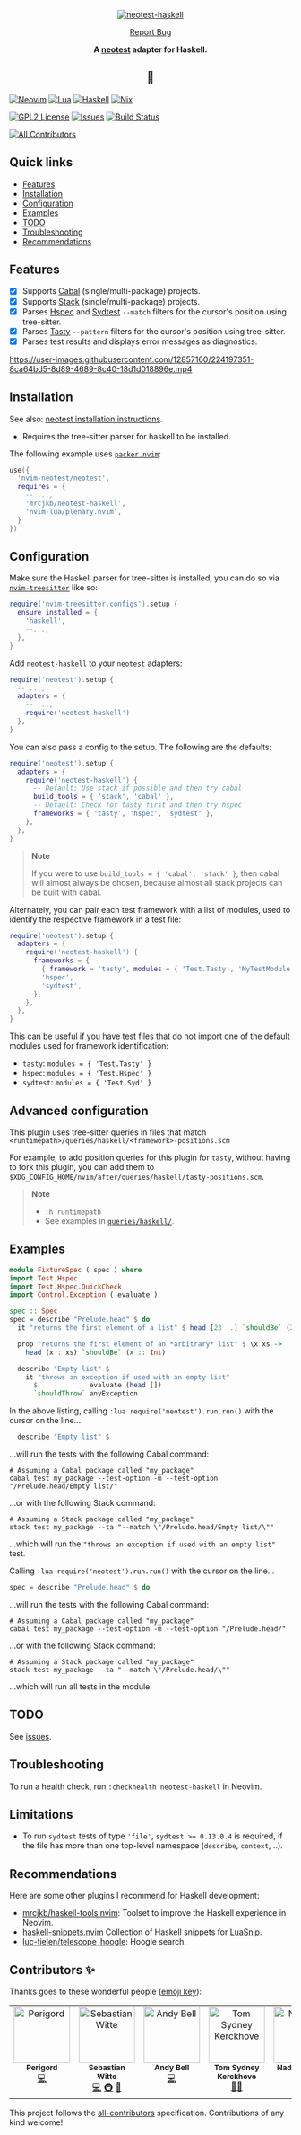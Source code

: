 <!-- markdownlint-disable -->
<br />
<div align="center">
  <a href="https://github.com/mrcjkb/neotest-haskell">
    <img src="./logo.svg" alt="neotest-haskell">
  </a>
  <p align="center">
    <a href="https://github.com/mrcjkb/neotest-haskell/issues">Report Bug</a>
  </p>
  <p>
    <strong>
      A <a href="https://github.com/nvim-neotest/neotest">neotest</a> adapter for Haskell.
    </strong>
  </p>
  <h2>🦥</h>
</div>
<!-- markdownlint-restore -->

[![Neovim][neovim-shield]][neovim-url]
[![Lua][lua-shield]][lua-url]
[![Haskell][haskell-shield]][haskell-url]
[![Nix][nix-shield]][nix-url]

[![GPL2 License][license-shield]][license-url]
[![Issues][issues-shield]][issues-url]
[![Build Status][ci-shield]][ci-url]

<!-- ALL-CONTRIBUTORS-BADGE:START - Do not remove or modify this section -->
[![All Contributors](https://img.shields.io/badge/all_contributors-7-orange.svg?style=for-the-badge)](#contributors-)
<!-- ALL-CONTRIBUTORS-BADGE:END -->

## Quick links

- [Features](#features)
- [Installation](#installation)
- [Configuration](#configuration)
- [Examples](#examples)
- [TODO](#todo)
- [Troubleshooting](#troubleshooting)
- [Recommendations](#recommendations)

## Features

- [x] Supports [Cabal](https://www.haskell.org/cabal/) (single/multi-package) projects.
- [x] Supports [Stack](https://docs.haskellstack.org/en/stable/)
      (single/multi-package) projects.
- [x] Parses [Hspec](https://hackage.haskell.org/package/hspec)
      and [Sydtest](https://hackage.haskell.org/package/sydtest)
      `--match` filters for the cursor's position using tree-sitter.
- [x] Parses [Tasty](https://hackage.haskell.org/package/tasty)
      `--pattern` filters for the cursor's position using tree-sitter.
- [x] Parses test results and displays error messages as diagnostics.

<!-- markdownlint-disable -->
https://user-images.githubusercontent.com/12857160/224197351-8ca64bd5-8d89-4689-8c40-18d1d018896e.mp4
<!-- markdownlint-restore -->

## Installation

See also: [neotest installation instructions](https://github.com/nvim-neotest/neotest#installation).

- Requires the tree-sitter parser for haskell to be installed.

The following example uses [`packer.nvim`](https://github.com/wbthomason/packer.nvim):

```lua
use({
  'nvim-neotest/neotest',
  requires = {
    -- ...,
    'mrcjkb/neotest-haskell',
    'nvim-lua/plenary.nvim',
  }
})
```

## Configuration

Make sure the Haskell parser for tree-sitter is installed,
you can do so via [`nvim-treesitter`](https://github.com/nvim-treesitter/nvim-treesitter)
like so:

```lua
require('nvim-treesitter.configs').setup {
  ensure_installed = {
    'haskell',
    --...,
  },
}
```

Add `neotest-haskell` to your `neotest` adapters:

```lua
require('neotest').setup {
  -- ...,
  adapters = {
    -- ...,
    require('neotest-haskell')
  },
}
```

You can also pass a config to the setup. The following are the defaults:

```lua
require('neotest').setup {
  adapters = {
    require('neotest-haskell') {
      -- Default: Use stack if possible and then try cabal
      build_tools = { 'stack', 'cabal' },
      -- Default: Check for tasty first and then try hspec
      frameworks = { 'tasty', 'hspec', 'sydtest' },
    },
  },
}
```

> **Note**
>
> If you were to use `build_tools = { 'cabal', 'stack' }`, then cabal will almost
> always be chosen, because almost all stack projects can be built with cabal.

Alternately, you can pair each test framework with a list of modules,
used to identify the respective framework in a test file:

```lua
require('neotest').setup {
  adapters = {
    require('neotest-haskell') {
      frameworks = {
        { framework = 'tasty', modules = { 'Test.Tasty', 'MyTestModule' }, },
        'hspec',
        'sydtest',
      },
    },
  },
}
```

This can be useful if you have test files that do not import one of the default modules
used for framework identification:

- `tasty`: `modules = { 'Test.Tasty' }`
- `hspec`: `modules = { 'Test.Hspec' }`
- `sydtest`: `modules = { 'Test.Syd' }`

## Advanced configuration

This plugin uses tree-sitter queries in files that match
`<runtimepath>/queries/haskell/<framework>-positions.scm`

For example, to add position queries for this plugin for `tasty`, without
having to fork this plugin, you can add them to
`$XDG_CONFIG_HOME/nvim/after/queries/haskell/tasty-positions.scm`.

> **Note**
>
> - `:h runtimepath`
> - See examples in [`queries/haskell/`](./queries/haskell/).

## Examples

```haskell
module FixtureSpec ( spec ) where
import Test.Hspec
import Test.Hspec.QuickCheck
import Control.Exception ( evaluate )

spec :: Spec
spec = describe "Prelude.head" $ do
  it "returns the first element of a list" $ head [23 ..] `shouldBe` (23 :: Int)

  prop "returns the first element of an *arbitrary* list" $ \x xs ->
    head (x : xs) `shouldBe` (x :: Int)

  describe "Empty list" $
    it "throws an exception if used with an empty list"
      $             evaluate (head [])
      `shouldThrow` anyException
```

In the above listing, calling `:lua require('neotest').run.run()`
with the cursor on the line...

```haskell
  describe "Empty list" $
```

...will run the tests with the following Cabal command:

```console
# Assuming a Cabal package called "my_package"
cabal test my_package --test-option -m --test-option "/Prelude.head/Empty list/"
```

...or with the following Stack command:

```console
# Assuming a Stack package called "my_package"
stack test my_package --ta "--match \"/Prelude.head/Empty list/\""
```

...which will run the `"throws an exception if used with an empty list"` test.

Calling `:lua require('neotest').run.run()`
with the cursor on the line...

```haskell
spec = describe "Prelude.head" $ do
```

...will run the tests with the following Cabal command:

```console
# Assuming a Cabal package called "my_package"
cabal test my_package --test-option -m --test-option "/Prelude.head/"
```

...or with the following Stack command:

```console
# Assuming a Stack package called "my_package"
stack test my_package --ta "--match \"/Prelude.head/\""
```

...which will run all tests in the module.

## TODO

See [issues](https://github.com/mrcjkb/neotest-haskell/issues).

## Troubleshooting

To run a health check, run `:checkhealth neotest-haskell` in Neovim.

## Limitations

- To run `sydtest` tests of type `'file'`, `sydtest >= 0.13.0.4` is required,
  if the file has more than one top-level namespace (`describe`, `context`, ..).

## Recommendations

Here are some other plugins I recommend for Haskell development:

- [mrcjkb/haskell-tools.nvim](https://github.com/mrcjkb/haskell-tools.nvim):
  Toolset to improve the Haskell experience in Neovim.
- [haskell-snippets.nvim](https://github.com/mrcjkb/haskell-snippets.nvim)
  Collection of Haskell snippets for [LuaSnip](https://github.com/L3MON4D3/LuaSnip).
- [luc-tielen/telescope_hoogle](https://github.com/luc-tielen/telescope_hoogle):
  Hoogle search.

## Contributors ✨

Thanks goes to these wonderful people ([emoji key](https://allcontributors.org/docs/en/emoji-key)):

<!-- ALL-CONTRIBUTORS-LIST:START - Do not remove or modify this section -->
<!-- prettier-ignore-start -->
<!-- markdownlint-disable -->
<table>
  <tbody>
    <tr>
      <td align="center" valign="top" width="14.28%"><a href="https://github.com/Trouble-Truffle"><img src="https://avatars.githubusercontent.com/u/90542764?v=4?s=100" width="100px;" alt="Perigord"/><br /><sub><b>Perigord</b></sub></a><br /><a href="https://github.com/mrcjkb/neotest-haskell/commits?author=Trouble-Truffle" title="Code">💻</a></td>
      <td align="center" valign="top" width="14.28%"><a href="https://github.com/saep"><img src="https://avatars.githubusercontent.com/u/1560366?v=4?s=100" width="100px;" alt="Sebastian Witte"/><br /><sub><b>Sebastian Witte</b></sub></a><br /><a href="https://github.com/mrcjkb/neotest-haskell/commits?author=saep" title="Code">💻</a> <a href="#infra-saep" title="Infrastructure (Hosting, Build-Tools, etc)">🚇</a> <a href="https://github.com/mrcjkb/neotest-haskell/commits?author=saep" title="Documentation">📖</a></td>
      <td align="center" valign="top" width="14.28%"><a href="https://github.com/andy-bell101"><img src="https://avatars.githubusercontent.com/u/13719403?v=4?s=100" width="100px;" alt="Andy Bell"/><br /><sub><b>Andy Bell</b></sub></a><br /><a href="https://github.com/mrcjkb/neotest-haskell/commits?author=andy-bell101" title="Code">💻</a></td>
      <td align="center" valign="top" width="14.28%"><a href="http://cs-syd.eu"><img src="https://avatars.githubusercontent.com/u/3521180?v=4?s=100" width="100px;" alt="Tom Sydney Kerckhove"/><br /><sub><b>Tom Sydney Kerckhove</b></sub></a><br /><a href="#mentoring-NorfairKing" title="Mentoring">🧑‍🏫</a></td>
      <td align="center" valign="top" width="14.28%"><a href="https://github.com/shinzui"><img src="https://avatars.githubusercontent.com/u/519?v=4?s=100" width="100px;" alt="Nadeem Bitar"/><br /><sub><b>Nadeem Bitar</b></sub></a><br /><a href="https://github.com/mrcjkb/neotest-haskell/issues?q=author%3Ashinzui" title="Bug reports">🐛</a></td>
      <td align="center" valign="top" width="14.28%"><a href="https://github.com/MangoIV"><img src="https://avatars.githubusercontent.com/u/40720523?v=4?s=100" width="100px;" alt="Mango The Fourth"/><br /><sub><b>Mango The Fourth</b></sub></a><br /><a href="https://github.com/mrcjkb/neotest-haskell/issues?q=author%3AMangoIV" title="Bug reports">🐛</a></td>
      <td align="center" valign="top" width="14.28%"><a href="https://glitchbra.in"><img src="https://avatars.githubusercontent.com/u/29253044?v=4?s=100" width="100px;" alt="Hécate Moonlight"/><br /><sub><b>Hécate Moonlight</b></sub></a><br /><a href="https://github.com/mrcjkb/neotest-haskell/issues?q=author%3AKleidukos" title="Bug reports">🐛</a></td>
    </tr>
  </tbody>
</table>

<!-- markdownlint-restore -->
<!-- prettier-ignore-end -->

<!-- ALL-CONTRIBUTORS-LIST:END -->

This project follows the [all-contributors](https://github.com/all-contributors/all-contributors)
specification. Contributions of any kind welcome!

<!-- MARKDOWN LNIKS & IMAGES -->
[neovim-shield]: https://img.shields.io/badge/NeoVim-%2357A143.svg?&style=for-the-badge&logo=neovim&logoColor=white
[neovim-url]: https://neovim.io/
[lua-shield]: https://img.shields.io/badge/lua-%232C2D72.svg?style=for-the-badge&logo=lua&logoColor=white
[lua-url]: https://www.lua.org/
[nix-shield]: https://img.shields.io/badge/nix-0175C2?style=for-the-badge&logo=NixOS&logoColor=white
[nix-url]: https://nixos.org/
[haskell-shield]: https://img.shields.io/badge/Haskell-5e5086?style=for-the-badge&logo=haskell&logoColor=white
[haskell-url]: https://www.haskell.org/
[issues-shield]: https://img.shields.io/github/issues/mrcjkb/neotest-haskell.svg?style=for-the-badge
[issues-url]: https://github.com/mrcjkb/neotest-haskell/issues
[license-shield]: https://img.shields.io/github/license/mrcjkb/neotest-haskell.svg?style=for-the-badge
[license-url]: https://github.com/mrcjkb/neotest-haskell/blob/master/LICENSE
[ci-shield]: https://img.shields.io/github/actions/workflow/status/mrcjkb/neotest-haskell/nix-build.yml?style=for-the-badge
[ci-url]: https://github.com/mrcjkb/neotest-haskell/actions/workflows/nix-build.yml
<!-- markdownlint-disable -->
<!-- [luarocks-shield]: https://img.shields.io/luarocks/v/MrcJkb/neotest-haskell?logo=lua&color=purple&style=for-the-badge -->
<!-- [luarocks-url]: https://luarocks.org/modules/MrcJkb/neotest-haskell -->
